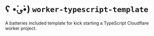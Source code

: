 # ʕ •́؈•̀) `worker-typescript-template`

A batteries included template for kick starting a TypeScript Cloudflare worker project.
